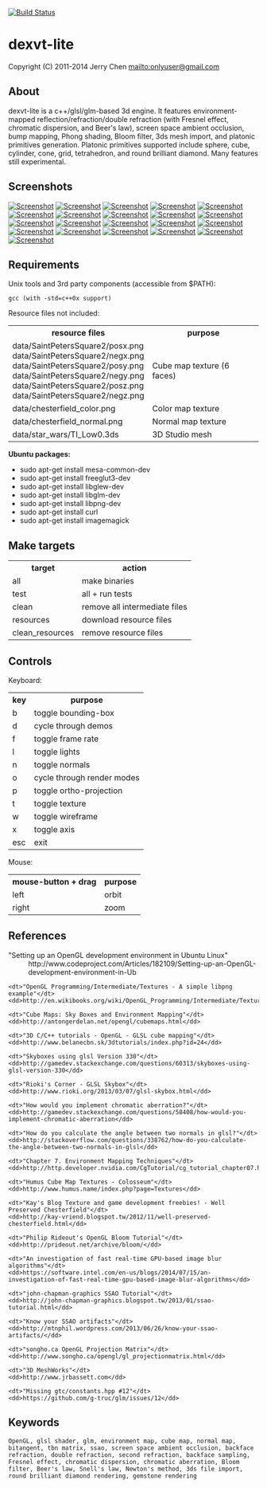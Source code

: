 [![Build Status](https://secure.travis-ci.org/onlyuser/dexvt-test.png)](http://travis-ci.org/onlyuser/dexvt-test)

dexvt-lite
==========

Copyright (C) 2011-2014 Jerry Chen <mailto:onlyuser@gmail.com>

About
-----

dexvt-lite is a c++/glsl/glm-based 3d engine.
It features environment-mapped reflection/refraction/double refraction (with Fresnel effect, chromatic dispersion, and Beer's law), screen space ambient occlusion, bump mapping, Phong shading, Bloom filter, 3ds mesh import, and platonic primitives generation.
Platonic primitives supported include sphere, cube, cylinder, cone, grid, tetrahedron, and round brilliant diamond.
Many features still experimental.

Screenshots
-----------

[![Screenshot](https://sites.google.com/site/onlyuser/projects/graphics/thumbs/dexvt-test_env_map_thumb.png)](https://sites.google.com/site/onlyuser/projects/graphics/images/dexvt-test_env_map.png)
[![Screenshot](https://sites.google.com/site/onlyuser/projects/graphics/thumbs/dexvt-test_env_map_reflectance_detail_thumb.png)](https://sites.google.com/site/onlyuser/projects/graphics/images/dexvt-test_env_map_reflectance_detail.png)
[![Screenshot](https://sites.google.com/site/onlyuser/projects/graphics/thumbs/dexvt-test_env_map_refractance_detail_thumb.png)](https://sites.google.com/site/onlyuser/projects/graphics/images/dexvt-test_env_map_refractance_detail.png)
[![Screenshot](https://sites.google.com/site/onlyuser/projects/graphics/thumbs/dexvt-test_env_map_fresnel_effect_thumb.png)](https://sites.google.com/site/onlyuser/projects/graphics/images/dexvt-test_env_map_fresnel_effect.png)
[![Screenshot](https://sites.google.com/site/onlyuser/projects/graphics/thumbs/dexvt-test_env_map_chromatic_dispersion_thumb.png)](https://sites.google.com/site/onlyuser/projects/graphics/images/dexvt-test_env_map_chromatic_dispersion.png)
[![Screenshot](https://sites.google.com/site/onlyuser/projects/graphics/thumbs/dexvt-test_env_map_wireframe_normals_thumb.png)](https://sites.google.com/site/onlyuser/projects/graphics/images/dexvt-test_env_map_wireframe_normals.png)
[![Screenshot](https://sites.google.com/site/onlyuser/projects/graphics/thumbs/dexvt-test_cube_double_refraction_thumb.png)](https://sites.google.com/site/onlyuser/projects/graphics/images/dexvt-test_cube_double_refraction.png)
[![Screenshot](https://sites.google.com/site/onlyuser/projects/graphics/thumbs/dexvt-test_diamond_refraction_thumb.png)](https://sites.google.com/site/onlyuser/projects/graphics/images/dexvt-test_diamond_refraction.png)
[![Screenshot](https://sites.google.com/site/onlyuser/projects/graphics/thumbs/dexvt-test_diamond_specular_reflection_thumb.png)](https://sites.google.com/site/onlyuser/projects/graphics/images/dexvt-test_diamond_specular_reflection.png)
[![Screenshot](https://sites.google.com/site/onlyuser/projects/graphics/thumbs/dexvt-test_nine_shape_ground_thumb.png)](https://sites.google.com/site/onlyuser/projects/graphics/images/dexvt-test_nine_shape_ground.png)
[![Screenshot](https://sites.google.com/site/onlyuser/projects/graphics/thumbs/dexvt-test_nine_shape_horizon_thumb.png)](https://sites.google.com/site/onlyuser/projects/graphics/images/dexvt-test_nine_shape_horizon.png)
[![Screenshot](https://sites.google.com/site/onlyuser/projects/graphics/thumbs/dexvt-test_nine_shape_sky_thumb.png)](https://sites.google.com/site/onlyuser/projects/graphics/images/dexvt-test_nine_shape_sky.png)
[![Screenshot](https://sites.google.com/site/onlyuser/projects/graphics/thumbs/dexvt-test_sphere_backface_reflection_halo_thumb.png)](https://sites.google.com/site/onlyuser/projects/graphics/images/dexvt-test_sphere_backface_reflection_halo.png)
[![Screenshot](https://sites.google.com/site/onlyuser/projects/graphics/thumbs/dexvt-test_sphere_specular_reflection_thumb.png)](https://sites.google.com/site/onlyuser/projects/graphics/images/dexvt-test_sphere_specular_reflection.png)
[![Screenshot](https://sites.google.com/site/onlyuser/projects/graphics/thumbs/dexvt-test_ripple_refraction_thumb.png)](https://sites.google.com/site/onlyuser/projects/graphics/images/dexvt-test_ripple_refraction.png)
[![Screenshot](https://sites.google.com/site/onlyuser/projects/graphics/thumbs/dexvt-test_ripple_wireframe_thumb.png)](https://sites.google.com/site/onlyuser/projects/graphics/images/dexvt-test_ripple_wireframe.png)
[![Screenshot](https://sites.google.com/site/onlyuser/projects/graphics/thumbs/dexvt-test_ripple_wireframe_normals_thumb.png)](https://sites.google.com/site/onlyuser/projects/graphics/images/dexvt-test_ripple_wireframe_normals.png)
[![Screenshot](https://sites.google.com/site/onlyuser/projects/graphics/thumbs/dexvt-test_nine_shape_bloom_thumb.png)](https://sites.google.com/site/onlyuser/projects/graphics/images/dexvt-test_nine_shape_bloom.png)
[![Screenshot](https://sites.google.com/site/onlyuser/projects/graphics/thumbs/dexvt-test_cube_bloom_thumb.png)](https://sites.google.com/site/onlyuser/projects/graphics/images/dexvt-test_cube_bloom.png)
[![Screenshot](https://sites.google.com/site/onlyuser/projects/graphics/thumbs/dexvt-test_ssao_thumb.png)](https://sites.google.com/site/onlyuser/projects/graphics/images/dexvt-test_ssao.png)
[![Screenshot](https://sites.google.com/site/onlyuser/projects/graphics/thumbs/dexvt-test_ssao_angle_thumb.png)](https://sites.google.com/site/onlyuser/projects/graphics/images/dexvt-test_ssao_angle.png)

Requirements
------------

Unix tools and 3rd party components (accessible from $PATH):

    gcc (with -std=c++0x support)

Resource files not included:

<table>
    <tr>
        <th>resource files</th>
        <th>purpose</th>
    </tr>
    <tr>
        <td>
            data/SaintPetersSquare2/posx.png<br>
            data/SaintPetersSquare2/negx.png<br>
            data/SaintPetersSquare2/posy.png<br>
            data/SaintPetersSquare2/negy.png<br>
            data/SaintPetersSquare2/posz.png<br>
            data/SaintPetersSquare2/negz.png
        </td>
        <td>Cube map texture (6 faces)</td>
    </tr>
    <tr>
        <td>data/chesterfield_color.png</td>
        <td>Color map texture</td>
    </tr>
    <tr>
        <td>data/chesterfield_normal.png</td>
        <td>Normal map texture</td>
    </tr>
    <tr>
        <td>data/star_wars/TI_Low0.3ds</td>
        <td>3D Studio mesh</td>
    </tr>
</table>

**Ubuntu packages:**

* sudo apt-get install mesa-common-dev
* sudo apt-get install freeglut3-dev
* sudo apt-get install libglew-dev
* sudo apt-get install libglm-dev
* sudo apt-get install libpng-dev
* sudo apt-get install curl
* sudo apt-get install imagemagick

Make targets
------------

<table>
    <tr><th> target          </th><th> action                        </th></tr>
    <tr><td> all             </td><td> make binaries                 </td></tr>
    <tr><td> test            </td><td> all + run tests               </td></tr>
    <tr><td> clean           </td><td> remove all intermediate files </td></tr>
    <tr><td> resources       </td><td> download resource files       </td></tr>
    <tr><td> clean_resources </td><td> remove resource files         </td></tr>
</table>

Controls
--------

Keyboard:

<table>
    <tr><th> key </th><th> purpose                    </th></tr>
    <tr><td> b   </td><td> toggle bounding-box        </td></tr>
    <tr><td> d   </td><td> cycle through demos        </td></tr>
    <tr><td> f   </td><td> toggle frame rate          </td></tr>
    <tr><td> l   </td><td> toggle lights              </td></tr>
    <tr><td> n   </td><td> toggle normals             </td></tr>
    <tr><td> o   </td><td> cycle through render modes </td></tr>
    <tr><td> p   </td><td> toggle ortho-projection    </td></tr>
    <tr><td> t   </td><td> toggle texture             </td></tr>
    <tr><td> w   </td><td> toggle wireframe           </td></tr>
    <tr><td> x   </td><td> toggle axis                </td></tr>
    <tr><td> esc </td><td> exit                       </td></tr>
</table>

Mouse:

<table>
    <tr><th> mouse-button + drag </th><th> purpose </th></tr>
    <tr><td> left                </td><td> orbit   </td></tr>
    <tr><td> right               </td><td> zoom    </td></tr>
</table>

References
----------

<dl>
    <dt>"Setting up an OpenGL development environment in Ubuntu Linux"</dt>
    <dd>http://www.codeproject.com/Articles/182109/Setting-up-an-OpenGL-development-environment-in-Ub</dd>

    <dt>"OpenGL Programming/Intermediate/Textures - A simple libpng example"</dt>
    <dd>http://en.wikibooks.org/wiki/OpenGL_Programming/Intermediate/Textures#A_simple_libpng_example</dd>

    <dt>"Cube Maps: Sky Boxes and Environment Mapping"</dt>
    <dd>http://antongerdelan.net/opengl/cubemaps.html</dd>

    <dt>"3D C/C++ tutorials - OpenGL - GLSL cube mapping"</dt>
    <dd>http://www.belanecbn.sk/3dtutorials/index.php?id=24</dd>

    <dt>"Skyboxes using glsl Version 330"</dt>
    <dd>http://gamedev.stackexchange.com/questions/60313/skyboxes-using-glsl-version-330</dd>

    <dt>"Rioki's Corner - GLSL Skybox"</dt>
    <dd>http://www.rioki.org/2013/03/07/glsl-skybox.html</dd>

    <dt>"How would you implement chromatic aberration?"</dt>
    <dd>http://gamedev.stackexchange.com/questions/58408/how-would-you-implement-chromatic-aberration</dd>

    <dt>"How do you calculate the angle between two normals in glsl?"</dt>
    <dd>http://stackoverflow.com/questions/338762/how-do-you-calculate-the-angle-between-two-normals-in-glsl</dd>

    <dt>"Chapter 7. Environment Mapping Techniques"</dt>
    <dd>http://http.developer.nvidia.com/CgTutorial/cg_tutorial_chapter07.html</dd>

    <dt>"Humus Cube Map Textures - Colosseum"</dt>
    <dd>http://www.humus.name/index.php?page=Textures</dd>

    <dt>"Kay's Blog Texture and game development freebies! - Well Preserved Chesterfield"</dt>
    <dd>http://kay-vriend.blogspot.tw/2012/11/well-preserved-chesterfield.html</dd>

    <dt>"Philip Rideout's OpenGL Bloom Tutorial"</dt>
    <dd>http://prideout.net/archive/bloom/</dd>

    <dt>"An investigation of fast real-time GPU-based image blur algorithms"</dt>
    <dd>https://software.intel.com/en-us/blogs/2014/07/15/an-investigation-of-fast-real-time-gpu-based-image-blur-algorithms</dd>

    <dt>"john-chapman-graphics SSAO Tutorial"</dt>
    <dd>http://john-chapman-graphics.blogspot.tw/2013/01/ssao-tutorial.html</dd>

    <dt>"Know your SSAO artifacts"</dt>
    <dd>http://mtnphil.wordpress.com/2013/06/26/know-your-ssao-artifacts/</dd>

    <dt>"songho.ca OpenGL Projection Matrix"</dt>
    <dd>http://www.songho.ca/opengl/gl_projectionmatrix.html</dd>

    <dt>"3D MeshWorks"</dt>
    <dd>http://www.jrbassett.com</dd>

    <dt>"Missing gtc/constants.hpp #12"</dt>
    <dd>https://github.com/g-truc/glm/issues/12</dd>
</dl>

Keywords
--------

    OpenGL, glsl shader, glm, environment map, cube map, normal map, bitangent, tbn matrix, ssao, screen space ambient occlusion, backface refraction, double refraction, second refraction, backface sampling, Fresnel effect, chromatic dispersion, chromatic aberration, Bloom filter, Beer's law, Snell's law, Newton's method, 3ds file import, round brilliant diamond rendering, gemstone rendering
